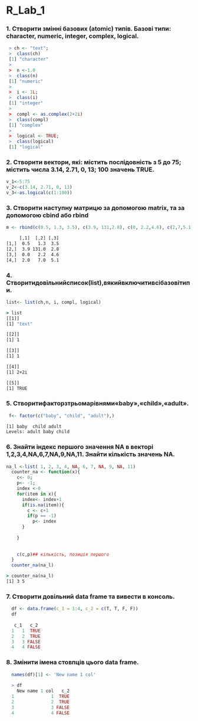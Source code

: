 # R_Lab_1
### 1. Створити змінні базових (atomic) типів. Базові типи: character, numeric, integer, complex, logical.
````R
 > ch <- "text";
 >  class(ch)
 [1] "character"
 >  
 >  n <-1.0
 >  class(n)
 [1] "numeric"
 > 
 >  i <- 1L;
 >  class(i)
 [1] "integer"
 >  
 >  compl <- as.complex(2+2i)
 >  class(compl)
 [1] "complex"
 > 
 >  logical <- TRUE;
 >  class(logical)
 [1] "logical"
````

### 2. Створити вектори, які: містить послідовність з 5 до 75; містить числа 3.14, 2.71, 0, 13; 100 значень TRUE.
````R
v_1<-5:75
v_2<-c(3.14, 2.71, 0, 13)
v_3<-as.logical(c(1:100))
````

### 3. Створити наступну матрицю за допомогою matrix, та за допомогою cbind або rbind
````R
m <- rbind(c(0.5, 1.3, 3.5), c(3.9, 131,2.8), c(0, 2.2,4.6), c(2,7,5.1))
````
```cmd
     [,1]  [,2] [,3]
[1,]  0.5   1.3  3.5
[2,]  3.9 131.0  2.8
[3,]  0.0   2.2  4.6
[4,]  2.0   7.0  5.1
```
### 4. Створитидовільнийсписок(list),вякийвключитивсібазовітипи.
````R
list<- list(ch,n, i, compl, logical)
````
```cmd
> list
[[1]]
[1] "text"

[[2]]
[1] 1

[[3]]
[1] 1

[[4]]
[1] 2+2i

[[5]]
[1] TRUE
```
### 5. Створитифакторзтрьомарівнями«baby»,«child»,«adult».
````R
 f<- factor(c("baby", "child", "adult"),)
````
```cmd
[1] baby  child adult
Levels: adult baby child
```
### 6. Знайти індекс першого значення NA в векторі 1,2,3,4,NA,6,7,NA,9,NA,11. Знайти кількість значень NA.
````R
na_l <-list( 1, 2, 3, 4, NA, 6, 7, NA, 9, NA, 11)
  counter_na <- function(x){
    c<- 0;
    p<- -1;
    index <-0
    for(item in x){
      index<- index+1
      if(is.na(item)){
        c <- c+1
        if(p == -1)
          p<- index
      }
        
    }
    
    
    c(c,p)## кількість, позиція першого
  }
  counter_na(na_l)
````
```cmd
> counter_na(na_l)
[1] 3 5
```

### 7. Створити довільний data frame та вивести в консоль.
````R
  df <- data.frame(c_1 = 1:4, c_2 = c(T, T, F, F)) 
  df
  
   c_1   c_2
  1   1  TRUE
  2   2  TRUE
  3   3 FALSE
  4   4 FALSE
````
### 8. Змінити імена стовпців цього data frame.
````R
  names(df)[1] <- 'New name 1 col'
  
  > df
    New name 1 col   c_2
  1              1  TRUE
  2              2  TRUE
  3              3 FALSE
  4              4 FALSE
````